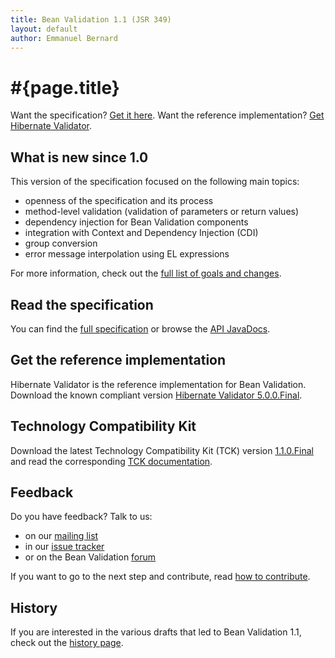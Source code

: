 ```yaml
---
title: Bean Validation 1.1 (JSR 349)
layout: default
author: Emmanuel Bernard
---
```


# #{page.title}

Want the specification? [Get it here](/1.1/spec/).
Want the reference implementation? [Get Hibernate Validator](http://validator.hibernate.org).

## What is new since 1.0

This version of the specification focused on the following main topics:

- openness of the specification and its process
- method-level validation (validation of parameters or return values)
- dependency injection for Bean Validation components
- integration with Context and Dependency Injection (CDI)
- group conversion
- error message interpolation using EL expressions

For more information, check out the [full list of goals and changes](/1.1/changes/).

## Read the specification

You can find the [full specification](/1.1/spec/) or browse the
[API JavaDocs](http://docs.jboss.org/hibernate/beanvalidation/spec/1.1/api/).

## Get the reference implementation

Hibernate Validator is the reference implementation for Bean Validation.
Download the known compliant version [Hibernate Validator 5.0.0.Final][hibernate-validator].

## Technology Compatibility Kit

Download the latest Technology Compatibility Kit (TCK) version
[1.1.0.Final](http://sourceforge.net/projects/hibernate/files/beanvalidation-tck/1.1.0.Final)
and read the corresponding [TCK documentation](http://docs.jboss.org/hibernate/beanvalidation/tck/1.1/reference/html_single/).

## Feedback

Do you have feedback? Talk to us:

- on our [mailing list][mailing list]
- in our [issue tracker][issues]
- or on the Bean Validation [forum][forum]

If you want to go to the next step and contribute, read [how to contribute](/contribute).

## History

If you are interested in the various drafts that led to Bean Validation 1.1, check
out the [history page](/1.1/history/).

[spec]: spec/
[issues]: /issues
[forum]: https://forum.hibernate.org/viewforum.php?f=26
[mailing list]: https://lists.jboss.org/mailman/listinfo/beanvalidation-dev
[hibernate-validator]: http://sourceforge.net/projects/hibernate/files/hibernate-validator/5.0.0.Final/
